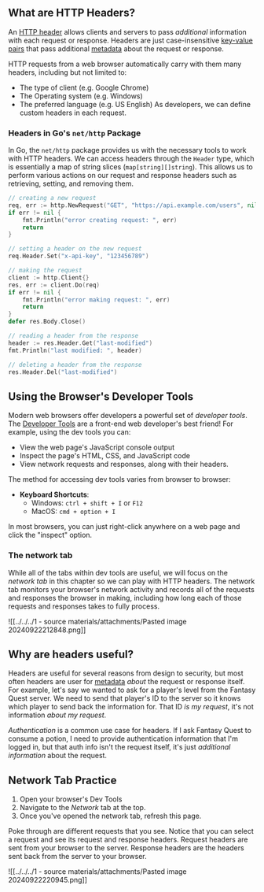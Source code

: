 ## What are HTTP Headers?
An <u>HTTP header</u> allows clients and servers to pass *additional* information with each request or response. Headers are just case-insensitive <u>key-value pairs</u> that  pass additional <u>metadata</u> about the request or response.

HTTP requests from a web browser automatically carry with them many headers, including but not limited to:
- The type of client (e.g. Google Chrome)
- The Operating system (e.g. Windows)
- The preferred language (e.g. US English)
As developers, we can define custom headers in each request.

### Headers in Go's `net/http` Package 
In Go, the `net/http` package provides us with the necessary tools to work with HTTP headers. We can access headers through the `Header` type, which is essentially a map of string slices (`map[string][]string`). This allows us to perform various actions on our request and response headers such as retrieving, setting, and removing them.

```go
// creating a new request
req, err := http.NewRequest("GET", "https://api.example.com/users", nil)
if err != nil {
	fmt.Println("error creating request: ", err)
	return
}

// setting a header on the new request
req.Header.Set("x-api-key", "123456789")

// making the request
client := http.Client{}
res, err := client.Do(req)
if err != nil {
	fmt.Println("error making request: ", err)
	return
}
defer res.Body.Close()

// reading a header from the response
header := res.Header.Get("last-modified")
fmt.Println("last modified: ", header)

// deleting a header from the response
res.Header.Del("last-modified")
```

## Using the Browser's Developer Tools
Modern web browsers offer developers a powerful set of *developer tools*. The <u>Developer Tools</u> are a front-end web developer's best friend! For example, using the dev tools you can:
- View the web page's JavaScript console output
- Inspect the page's HTML, CSS, and JavaScript code
- View network requests and responses, along with their headers.

The method for accessing dev tools varies from browser to browser:
- **Keyboard Shortcuts**:
	- Windows: `ctrl + shift + I` or `F12`
	- MacOS: `cmd + option + I`

In most browsers, you can just right-click anywhere on a web page and click the "inspect" option. 

### The network tab
While all of the tabs within dev tools are useful, we will focus on the *network tab* in this chapter so we can play with HTTP headers. The network tab monitors your browser's network activity and records all of the requests and responses the browser in making, including how long each of those requests and responses takes to fully process.

![[../../../1 - source materials/attachments/Pasted image 20240922212848.png]]

## Why are headers useful?
Headers are useful for several reasons from design to security, but most often headers are user for <u>metadata</u> *about* the request or response itself. For example, let's say we wanted to ask for a player's level from the Fantasy Quest server. We need to send that player's ID to the server so it knows which player to send back the information for. That ID *is my request*, it's not information *about my request*.

*Authentication* is a common use case for headers. If I ask Fantasy Quest to consume a potion, I need to provide authentication information that I'm logged in, but that auth info isn't the request itself, it's just *additional information* about the request.

## Network Tab Practice
1. Open your browser's Dev Tools
2. Navigate to the *Network* tab at the top.
3. Once you've opened the network tab, refresh this page.

Poke through are different requests that you see. Notice that you can select a request and see its request and response headers. Request headers are sent from your browser to the server. Response headers are the headers sent back from the server to your browser.

![[../../../1 - source materials/attachments/Pasted image 20240922220945.png]]
